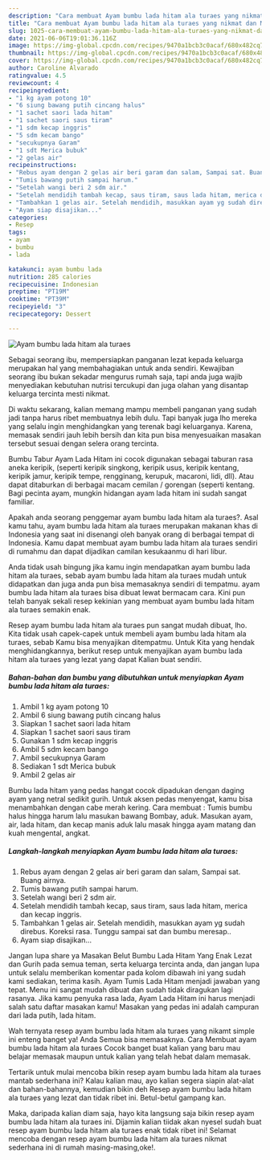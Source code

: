 ```yaml
---
description: "Cara membuat Ayam bumbu lada hitam ala turaes yang nikmat dan Mudah Dibuat"
title: "Cara membuat Ayam bumbu lada hitam ala turaes yang nikmat dan Mudah Dibuat"
slug: 1025-cara-membuat-ayam-bumbu-lada-hitam-ala-turaes-yang-nikmat-dan-mudah-dibuat
date: 2021-06-06T19:01:36.116Z
image: https://img-global.cpcdn.com/recipes/9470a1bcb3c0acaf/680x482cq70/ayam-bumbu-lada-hitam-ala-turaes-foto-resep-utama.jpg
thumbnail: https://img-global.cpcdn.com/recipes/9470a1bcb3c0acaf/680x482cq70/ayam-bumbu-lada-hitam-ala-turaes-foto-resep-utama.jpg
cover: https://img-global.cpcdn.com/recipes/9470a1bcb3c0acaf/680x482cq70/ayam-bumbu-lada-hitam-ala-turaes-foto-resep-utama.jpg
author: Caroline Alvarado
ratingvalue: 4.5
reviewcount: 4
recipeingredient:
- "1 kg ayam potong 10"
- "6 siung bawang putih cincang halus"
- "1 sachet saori lada hitam"
- "1 sachet saori saus tiram"
- "1 sdm kecap inggris"
- "5 sdm kecam bango"
- "secukupnya Garam"
- "1 sdt Merica bubuk"
- "2 gelas air"
recipeinstructions:
- "Rebus ayam dengan 2 gelas air beri garam dan salam, Sampai sat. Buang airnya."
- "Tumis bawang putih sampai harum."
- "Setelah wangi beri 2 sdm air."
- "Setelah mendidih tambah kecap, saus tiram, saus lada hitam, merica dan kecap inggris."
- "Tambahkan 1 gelas air. Setelah mendidih, masukkan ayam yg sudah direbus. Koreksi rasa. Tunggu sampai sat dan bumbu meresap.."
- "Ayam siap disajikan..."
categories:
- Resep
tags:
- ayam
- bumbu
- lada

katakunci: ayam bumbu lada 
nutrition: 285 calories
recipecuisine: Indonesian
preptime: "PT19M"
cooktime: "PT39M"
recipeyield: "3"
recipecategory: Dessert

---
```



![Ayam bumbu lada hitam ala turaes](https://img-global.cpcdn.com/recipes/9470a1bcb3c0acaf/680x482cq70/ayam-bumbu-lada-hitam-ala-turaes-foto-resep-utama.jpg)

Sebagai seorang ibu, mempersiapkan panganan lezat kepada keluarga merupakan hal yang membahagiakan untuk anda sendiri. Kewajiban seorang ibu bukan sekadar mengurus rumah saja, tapi anda juga wajib menyediakan kebutuhan nutrisi tercukupi dan juga olahan yang disantap keluarga tercinta mesti nikmat.

Di waktu  sekarang, kalian memang mampu membeli panganan yang sudah jadi tanpa harus ribet membuatnya lebih dulu. Tapi banyak juga lho mereka yang selalu ingin menghidangkan yang terenak bagi keluarganya. Karena, memasak sendiri jauh lebih bersih dan kita pun bisa menyesuaikan masakan tersebut sesuai dengan selera orang tercinta. 

Bumbu Tabur Ayam Lada Hitam ini cocok digunakan sebagai taburan rasa aneka keripik, (seperti keripik singkong, keripik usus, keripik kentang, keripik jamur, keripik tempe, rengginang, kerupuk, macaroni, lidi, dll). Atau dapat ditaburkan di berbagai macam cemilan / gorengan (seperti kentang. Bagi pecinta ayam, mungkin hidangan ayam lada hitam ini sudah sangat familiar.

Apakah anda seorang penggemar ayam bumbu lada hitam ala turaes?. Asal kamu tahu, ayam bumbu lada hitam ala turaes merupakan makanan khas di Indonesia yang saat ini disenangi oleh banyak orang di berbagai tempat di Indonesia. Kamu dapat membuat ayam bumbu lada hitam ala turaes sendiri di rumahmu dan dapat dijadikan camilan kesukaanmu di hari libur.

Anda tidak usah bingung jika kamu ingin mendapatkan ayam bumbu lada hitam ala turaes, sebab ayam bumbu lada hitam ala turaes mudah untuk didapatkan dan juga anda pun bisa memasaknya sendiri di tempatmu. ayam bumbu lada hitam ala turaes bisa dibuat lewat bermacam cara. Kini pun telah banyak sekali resep kekinian yang membuat ayam bumbu lada hitam ala turaes semakin enak.

Resep ayam bumbu lada hitam ala turaes pun sangat mudah dibuat, lho. Kita tidak usah capek-capek untuk membeli ayam bumbu lada hitam ala turaes, sebab Kamu bisa menyajikan ditempatmu. Untuk Kita yang hendak menghidangkannya, berikut resep untuk menyajikan ayam bumbu lada hitam ala turaes yang lezat yang dapat Kalian buat sendiri.

<!--inarticleads1-->

##### Bahan-bahan dan bumbu yang dibutuhkan untuk menyiapkan Ayam bumbu lada hitam ala turaes:

1. Ambil 1 kg ayam potong 10
1. Ambil 6 siung bawang putih cincang halus
1. Siapkan 1 sachet saori lada hitam
1. Siapkan 1 sachet saori saus tiram
1. Gunakan 1 sdm kecap inggris
1. Ambil 5 sdm kecam bango
1. Ambil secukupnya Garam
1. Sediakan 1 sdt Merica bubuk
1. Ambil 2 gelas air


Bumbu lada hitam yang pedas hangat cocok dipadukan dengan daging ayam yang netral sedikit gurih. Untuk aksen pedas menyengat, kamu bisa menambahkan dengan cabe merah kering. Cara membuat : Tumis bumbu halus hingga harum lalu masukan bawang Bombay, aduk. Masukan ayam, air, lada hitam, dan kecap manis aduk lalu masak hingga ayam matang dan kuah mengental, angkat. 

<!--inarticleads2-->

##### Langkah-langkah menyiapkan Ayam bumbu lada hitam ala turaes:

1. Rebus ayam dengan 2 gelas air beri garam dan salam, Sampai sat. Buang airnya.
1. Tumis bawang putih sampai harum.
1. Setelah wangi beri 2 sdm air.
1. Setelah mendidih tambah kecap, saus tiram, saus lada hitam, merica dan kecap inggris.
1. Tambahkan 1 gelas air. Setelah mendidih, masukkan ayam yg sudah direbus. Koreksi rasa. Tunggu sampai sat dan bumbu meresap..
1. Ayam siap disajikan...


Jangan lupa share ya Masakan Belut Bumbu Lada Hitam Yang Enak Lezat dan Gurih pada semua teman, serta keluarga tercinta anda, dan jangan lupa untuk selalu memberikan komentar pada kolom dibawah ini yang sudah kami sediakan, terima kasih. Ayam Tumis Lada Hitam menjadi jawaban yang tepat. Menu ini sangat mudah dibuat dan sudah tidak diragukan lagi rasanya. Jika kamu penyuka rasa lada, Ayam Lada Hitam ini harus menjadi salah satu daftar masakan kamu! Masakan yang pedas ini adalah campuran dari lada putih, lada hitam. 

Wah ternyata resep ayam bumbu lada hitam ala turaes yang nikamt simple ini enteng banget ya! Anda Semua bisa memasaknya. Cara Membuat ayam bumbu lada hitam ala turaes Cocok banget buat kalian yang baru mau belajar memasak maupun untuk kalian yang telah hebat dalam memasak.

Tertarik untuk mulai mencoba bikin resep ayam bumbu lada hitam ala turaes mantab sederhana ini? Kalau kalian mau, ayo kalian segera siapin alat-alat dan bahan-bahannya, kemudian bikin deh Resep ayam bumbu lada hitam ala turaes yang lezat dan tidak ribet ini. Betul-betul gampang kan. 

Maka, daripada kalian diam saja, hayo kita langsung saja bikin resep ayam bumbu lada hitam ala turaes ini. Dijamin kalian tiidak akan nyesel sudah buat resep ayam bumbu lada hitam ala turaes enak tidak ribet ini! Selamat mencoba dengan resep ayam bumbu lada hitam ala turaes nikmat sederhana ini di rumah masing-masing,oke!.

